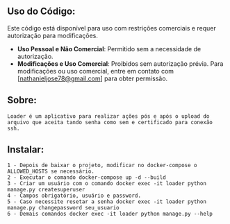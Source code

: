 ## Uso do Código:
Este código está disponível para uso com restrições comerciais e requer autorização para modificações.

- **Uso Pessoal e Não Comercial**: Permitido sem a necessidade de autorização.
- **Modificações e Uso Comercial**: Proibidos sem autorização prévia. Para modificações ou uso comercial, entre em contato com [nathanieljose78@gmail.com] para obter permissão.

## Sobre:
```
Loader é um aplicativo para realizar ações pós e após o upload do arquivo que aceita tando senha como sem e certificado para conexão ssh.
```

## Instalar:
```
1 - Depois de baixar o projeto, modificar no docker-compose o ALLOWED_HOSTS se necessário.
2 - Executar o comando docker-compose up -d --build
3 - Criar um usuário com o comando docker exec -it loader python manage.py createsuperuser
4 - Campos obrigatório, usuário e password.
5 - Caso necessite resetar a senha docker exec -it loader python manage.py changepassword seu_usuario
6 - Demais comandos docker exec -it loader python manage.py --help
```